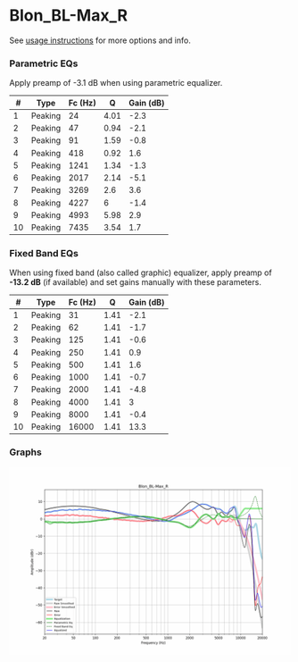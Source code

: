 # Blon_BL-Max_R
See [usage instructions](https://github.com/jaakkopasanen/AutoEq#usage) for more options and info.

### Parametric EQs
Apply preamp of -3.1 dB when using parametric equalizer.

|   # | Type    |   Fc (Hz) |    Q |   Gain (dB) |
|-----|---------|-----------|------|-------------|
|   1 | Peaking |        24 | 4.01 |        -2.3 |
|   2 | Peaking |        47 | 0.94 |        -2.1 |
|   3 | Peaking |        91 | 1.59 |        -0.8 |
|   4 | Peaking |       418 | 0.92 |         1.6 |
|   5 | Peaking |      1241 | 1.34 |        -1.3 |
|   6 | Peaking |      2017 | 2.14 |        -5.1 |
|   7 | Peaking |      3269 | 2.6  |         3.6 |
|   8 | Peaking |      4227 | 6    |        -1.4 |
|   9 | Peaking |      4993 | 5.98 |         2.9 |
|  10 | Peaking |      7435 | 3.54 |         1.7 |

### Fixed Band EQs
When using fixed band (also called graphic) equalizer, apply preamp of **-13.2 dB** (if available) and set gains manually with these parameters.

|   # | Type    |   Fc (Hz) |    Q |   Gain (dB) |
|-----|---------|-----------|------|-------------|
|   1 | Peaking |        31 | 1.41 |        -2.1 |
|   2 | Peaking |        62 | 1.41 |        -1.7 |
|   3 | Peaking |       125 | 1.41 |        -0.6 |
|   4 | Peaking |       250 | 1.41 |         0.9 |
|   5 | Peaking |       500 | 1.41 |         1.6 |
|   6 | Peaking |      1000 | 1.41 |        -0.7 |
|   7 | Peaking |      2000 | 1.41 |        -4.8 |
|   8 | Peaking |      4000 | 1.41 |         3   |
|   9 | Peaking |      8000 | 1.41 |        -0.4 |
|  10 | Peaking |     16000 | 1.41 |        13.3 |

### Graphs
![](./Blon_BL-Max_R.png)
